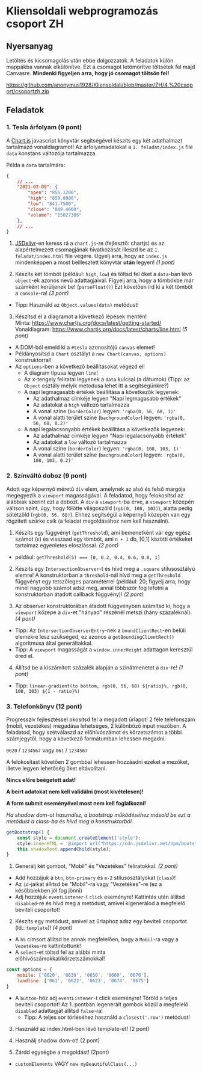 # Kliensoldali webprogramozás csoport ZH

## Nyersanyag

Letöltés és kicsomagolás után ebbe dolgozzatok. A feladatok külön mappákba vannak elkülönítve. Ezt a csomagot letömörítve töltsétek fel majd Canvasre. **Mindenki figyeljen arra, hogy jó csomagot töltsön fel!**

https://github.com/anonymus1928/Kliensoldali/blob/master/ZH/4.%20csoport/csoportzh.zip

## Feladatok

### 1. Tesla árfolyam (9 pont)

A [Chart.js](https://www.chartjs.org/) javascript könyvtár segítségével készíts egy két adathalmazt tartalmazó vonaldiagramot! Az árfolyamadatokat a ```1. feladat/index.js``` file ```data``` konstans változója tartalmazza.

Példa a ```data``` tartalmára:
```json
{
    // ...
    "2021-02-09": {
        "open": "855.1200",
        "high": "859.8000",
        "low": "841.7500",
        "close": "849.4600",
        "volume": "15027305"
    },
    // ...
}
```

1. [JSDelivr](https://www.chartjs.org/docs/latest/getting-started/)-en keress rá a ```chart.js```-re (fejlesztő: chartjs) és az alapértelmezett csomagjának hivatkozását illeszd be az ```1. feladat/index.html``` file végére. Ügyelj arra, hogy az ```index.js``` mindenképpen a most beillesztett könyvtár **után** legyen! *(1 pont)*

2. Készíts két tömböt (például: ```high```, ```low```) és töltsd fel őket a ```data```-ban lévő ```object```-ek azonos nevű adattagjaival. Figyelj arra, hogy a tömbökbe már számként kerüljenek be! (```parseFloat()```) Ezt követően írd ki a két tömböt a ```console```-ra! *(3 pont)*
  - Tipp: Használd az ```Object.values(data)``` metódust!

3. Készítsd el a diagramot a következő lépések mentén!<br>Minta: https://www.chartjs.org/docs/latest/getting-started/<br>Vonaldiagram: https://www.chartjs.org/docs/latest/charts/line.html *(5 pont)*
  - A DOM-ból emeld ki a ```#tesla``` azonosítójú ```canvas``` elemet!
  - Példányosítsd a ```Chart``` osztályt a ```new Chart(canvas, options)``` konstruktorral!
  - Az ```options```-ben a következő beállításokat végezd el!
    - A diagram típusa legyen ```line```!
    - Az x-tengely feliratai legyenek a ```data``` kulcsai (a dátumok) (Tipp: az ```Object``` osztály melyik metódusa lehet itt a segítségünkre?)
    - A napi legmagasabb értékek beállítása a következők legyenek:
      - Az adathalmaz címkéje legyen "Napi legmagasabb értékek"
      - Az adatokat a ```high``` változó tartalmazza
      - A vonal színe (```borderColor```) legyen: ```'rgba(0, 56, 68, 1)'```
      - A vonal alatti terület színe (```bachgroundColor```) legyen: ```'rgba(0, 56, 68, 0.2)'```
    - A napi legalacsonyabb értékek beállítása a következők legyenek:
      - Az adathalmaz címkéje legyen "Napi legalacsonyabb értékek"
      - Az adatokat a ```low``` változó tartalmazza
      - A vonal színe (```borderColor```) legyen: ```'rgba(0, 108, 103, 1)'```
      - A vonal alatti terület színe (```bachgroundColor```) legyen: ```'rgba(0, 108, 103, 0.2)'```




### 2. Színváltó doboz (9 pont)

Adott egy képernyő méretű ```div``` elem, amelynek az alsó és felső margója megegyezik a ```viewport``` magasságával. A feladatod, hogy felokosítsd az alábbiak szerint ezt a dobozt. A ```div``` a ```viewport```-ba érve, a ```viewport``` közepén váltson színt, úgy, hogy fölötte világoszöld (```rgb(0, 108, 103)```), alatta pedig sötétzöld (```rgb(0, 56, 68)```). Ehhez segítségül a képernyő közepén van egy rögzített szürke csík (a feladat megoldásához nem kell használni).

1. Készíts egy függvényt (```getThreshold```), ami bemenetként vár egy egész számot (```n```) és visszaad egy tömböt, ami ```n + 1``` db, [0,1] közötti értékeket tartalmaz egyenletes eloszlással. *(2 pont)*
  - például: ```getThreshold(5) === [0, 0.2, 0.4, 0.6, 0.8, 1]```

2. Készíts egy ```IntersectionObserver```-t és hívd meg a ```.square``` stílusosztályú elemre! A konstruktorban a ```threshold```-nál hívd meg a ```getThreshold``` függvényt egy tetszőleges paraméterrel (például: 20; figyelj arra, hogy minél nagyobb számot adsz meg, annál többször fog lefutni a konstruktorban átadott callback függvény)! *(2 pont)*

3. Az observer konstruktorában átadott függvényben számítsd ki, hogy a ```viewport``` közepe a ```div```-et "hányad" részénél metszi (hány százaléknál). *(4 pont)*
  - Tipp: Az ```IntersectionObserverEntry```-nek a ```boundClientRect```-en belüli elemekre lesz szükséged, ez azonos a ```getBoundingClientRect()``` algoritmusa által generáltakkal.
  - Tipp: A ```viewport``` magasságát a ```window.innerHeight``` adattagon keresztül éred el.

4. Állítsd be a kiszámított százalék alapján a színátmenetet a ```div```-re! *(1 pont)*
  - Tipp: ````linear-gradient(to bottom, rgb(0, 56, 68) ${ratio}%, rgb(0, 108, 103) ${1 - ratio}%)````




### 3. Telefonkönyv (12 pont)

Progresszív fejlesztéssel okosítsd fel a megadott űrlapot! 2 féle telefonszám (mobil, vezetékes) megadása lehetséges, 2 különböző input mezőben. A feladatod, hogy szétválaszd az előhívószámot és körzetszámot a többi számjegytől, hogy a következő formátumban lehessen megadni:

```0620``` / ```1234567``` vagy ```061``` / ```1234567```

A felokosítást követően 2 gombbal lehessen hozzáadni ezeket a mezőket, illetve legyen lehetőség őket eltávolítani.

**Nincs előre beégetett adat!**

**A beírt adatokat nem kell validálni (most kivételesen)!**

**A form submit eseményével most nem kell foglalkozni!**

*Ha shadow dom-ot használsz, a bootstrap működéséhez másold be ezt a metódust a class-ba és hívd meg a konstruktorból.*

```javascript
getBootstrap() {
    const style = document.createElement('style');
    style.innerHTML = '@import url("https://cdn.jsdelivr.net/npm/bootstrap@5.0.0-beta2/dist/css/bootstrap.min.css");';
    this.shadowRoot.appendChild(style);
}
```


1. Generálj két gombot, "Mobil" és "Vezetékes" feliratokkal. *(2 pont)*
  - Add hozzájuk a ```btn```, ```btn-primary``` és ```m-2``` stílusosztályokat (```class```)!
  - Az ```id```-jaikat állítsd be "Mobil"-ra vagy "Vezetékes"-re (ez a későbbiekben jól fog jönni)
  - Adj hozzájuk ```eventListener```-t ```click``` eseményre! Kattintás után állítsd ```disabled```-re és hívd meg a metódust, amivel kigenerálod a megfelelő beviteli csoportot!

2. Készíts egy metódust, amivel az űrlaphoz adsz egy beviteli csoportot (ld.: ```template```)! *(4 pont)*
  - A ```h5``` címsort állítsd be annak megfelelően, hogy a ```Mobil```-ra vagy a ```Vezetékes```-re kattintottunk!
  - A ```select```-et töltsd fel az alábbi minta előhívószámokkal/körzetszámokkal!

```javascript
const options = {
    mobile: ['0620', '0630', '0650', '0660', '0670'],
    landline: ['061', '0622', '0623', '0674', '0675']
}
```

  - A ```button```-höz adj ```eventListener```-t click eseményre! Töröld a teljes beviteli csoportot! Az 1. pontban legenerált gombok közül a megfelelő ```disabled``` adattagját állítsd ```false```-ra!
    - Tipp: A teljes sor törléséhez használd a ```closest('.row')``` metódust!

3. Használd az index.html-ben lévő template-et! (2 pont)

4. Használj shadow dom-ot! (2 pont)

5. Zárdd egységbe a megoldást! (2pont)
  - ```customElements``` VAGY ```new myBeautifulClass(...)```